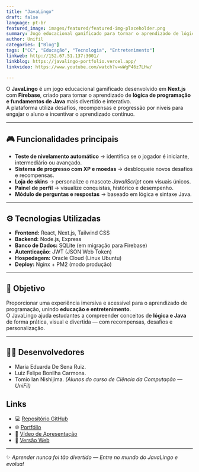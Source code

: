 ```yaml
---
title: "JavaLingo"
draft: false
language: pt-br
featured_image: images/featured/featured-img-placeholder.png 
summary: Jogo educacional gamificado para tornar o aprendizado de lógica de programação e linguagem Java mais envolvente e interativo. Com progresso, níveis e loja de skins."
author: Unifil
categories: ["Blog"]
tags: ["CC", "Educação", "Tecnologia", "Entretenimento"] 
linkweb: http://152.67.51.137:3001/
linkblog: https://javalingo-portfolio.vercel.app/
linkvideo: https://www.youtube.com/watch?v=wWgP46z7LHw/

---
```


O **JavaLingo** é um jogo educacional gamificado desenvolvido em **Next.js** com **Firebase**, criado para tornar o aprendizado de **lógica de programação e fundamentos de Java** mais divertido e interativo.  
A plataforma utiliza desafios, recompensas e progressão por níveis para engajar o aluno e incentivar o aprendizado contínuo.

---

## 🎮 Funcionalidades principais

- **Teste de nivelamento automático** → identifica se o jogador é iniciante, intermediário ou avançado.  
- **Sistema de progresso com XP e moedas** → desbloqueie novos desafios e recompensas.  
- **Loja de skins** → personalize o mascote *JavaliScript* com visuais únicos.  
- **Painel de perfil** → visualize conquistas, histórico e desempenho.  
- **Módulo de perguntas e respostas** → baseado em lógica e sintaxe Java. 

---

## ⚙️ Tecnologias Utilizadas

- **Frontend:** React, Next.js, Tailwind CSS  
- **Backend:** Node.js, Express  
- **Banco de Dados:** SQLite (em migração para Firebase)  
- **Autenticação:** JWT (JSON Web Token)  
- **Hospedagem:** Oracle Cloud (Linux Ubuntu)  
- **Deploy:** Nginx + PM2 (modo produção)

---

## 🎯 Objetivo

Proporcionar uma experiência imersiva e acessível para o aprendizado de programação, unindo **educação e entretenimento**.  
O JavaLingo ajuda estudantes a compreender conceitos de **lógica e Java** de forma prática, visual e divertida — com recompensas, desafios e personalização.

---

## 👩‍💻 Desenvolvedores

- Maria Eduarda De Sena Ruiz.
- Luiz Felipe Bonilha Carmona.
- Tomio Ian Nishijima.
*(Alunos do curso de Ciência da Computação — UniFil)*

## Links

- 💻 [Repositório GitHub](https://github.com/adudasena/javalingo-jogo-extensao)  
- 🌐 [Portfólio](https://javalingo-portfolio.vercel.app/)  
- 🎥 [Vídeo de Apresentação](https://www.youtube.com/watch?v=wWgP46z7LHw)  
- 🚀 [Versão Web](http://152.67.51.137:3001/)  

---

✨ *Aprender nunca foi tão divertido — Entre no mundo do JavaLingo e evolua!*
